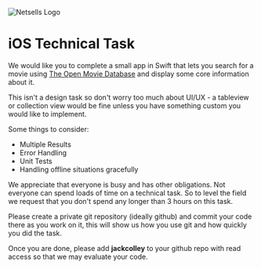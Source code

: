 ![Netsells Logo](https://www.dropbox.com/s/4jmsg7xvcfnyfbk/logo_name_300.png?raw=1)

# iOS Technical Task

We would like you to complete a small app in Swift that lets you search for a movie using [The Open Movie Database](http://www.omdbapi.com) and display some core information about it.

This isn't a design task so don't worry too much about UI/UX - a tableview or collection view would be fine unless you have something custom you would like to implement.

Some things to consider:
* Multiple Results
* Error Handling
* Unit Tests
* Handling offline situations gracefully

We appreciate that everyone is busy and has other obligations. Not everyone can spend loads of time on a technical task. So to level the field we request that you don't spend any longer than 3 hours on this task.

Please create a private git repository (ideally github) and commit your code there as you work on it, this will show us how you use git and how quickly you did the task.

Once you are done, please add **jackcolley** to your github repo with read access so that we may evaluate your code.
